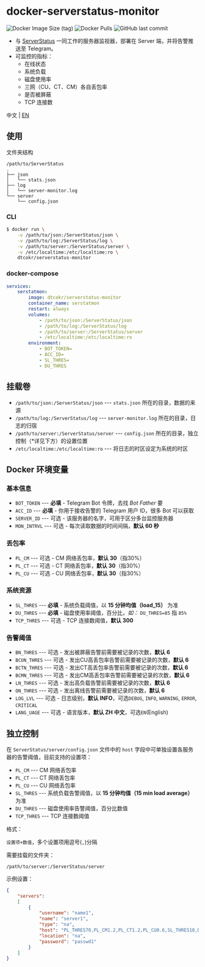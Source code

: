 # docker-serverstatus-monitor

![Docker Image Size (tag)](https://img.shields.io/docker/image-size/dtcokr/serverstatus-monitor/latest)
![Docker Pulls](https://img.shields.io/docker/pulls/dtcokr/serverstatus-monitor)
![GitHub last commit](https://img.shields.io/github/last-commit/dtcokr/docker-serverstatus-monitor)

- 与 [ServerStatus](https://github.com/cppla/ServerStatus) 一同工作的服务器监视器，部署在 Server 端，并将告警推送至 Telegram。
- 可监控的指标：
  - 在线状态
  - 系统负载
  - 磁盘使用率
  - 三网（CU、CT、CM）各自丢包率
  - 是否被屏蔽
  - TCP 连接数

中文 | [EN](https://github.com/dtcokr/docker-serverstatus-monitor/blob/main/README_EN.md)

## 使用

文件夹结构

```
/path/to/ServerStatus
.
├── json
│   └── stats.json
├── log
│   └── server-monitor.log
└── server
    └── config.json
```

### CLI

```bash
$ docker run \
    -v /path/to/json:/ServerStatus/json \
    -v /path/to/log:/ServerStatus/log \
    -v /path/to/server:/ServerStatus/server \
    -v /etc/localtime:/etc/localtime:ro \
    dtcokr/serverstatus-monitor
```

### docker-compose

```yaml
services:
    serstatmon:
        image: dtcokr/serverstatus-monitor
        container_name: serstatmon
        restart: always
        volumes:
            - /path/to/json:/ServerStatus/json
            - /path/to/log:/ServerStatus/log
            - /path/to/server:/ServerStatus/server
            - /etc/localtime:/etc/localtime:ro
        environment:
            - BOT_TOKEN=
            - ACC_ID=
            - SL_THRES=
            - DU_THRES

```

## 挂载卷

- `/path/to/json:/ServerStatus/json` --- `stats.json` 所在的目录，数据的来源
- `/path/to/log:/ServerStatus/log` --- `server-monitor.log` 所在的目录，日志的归宿
- `/path/to/server:/ServerStatus/server` --- `config.json` 所在的目录，独立控制（*详见下方）的设置位置
- `/etc/localtime:/etc/localtime:ro` --- 将日志的时区设定为系统的时区

## Docker 环境变量

### 基本信息

- `BOT_TOKEN` --- **必填** - Telegram Bot 令牌，去找 _Bot Father_ 要
- `ACC_ID` --- **必填** - 你用于接收告警的 Telegram 用户 ID，很多 Bot 可以获取
- `SERVER_ID` --- 可选 - 该服务器的名字，可用于区分多台监控服务器
- `MON_INTRVL` --- 可选 - 每次读取数据的时间间隔，**默认 60 秒**

### 丢包率

- `PL_CM` --- 可选 - CM 网络丢包率，**默认 30**（指30%）
- `PL_CT` --- 可选 - CT 网络丢包率，**默认 30**（指30%）
- `PL_CU` --- 可选 - CU 网络丢包率，**默认 30**（指30%）

### 系统资源

- `SL_THRES` --- **必填** - 系统负载阈值，以 **15 分钟均值（load_15）** 为准
- `DU_THRES` --- **必填** - 磁盘使用率阈值，百分比，_如：_ `DU_THRES=85` 指 `85%`
- `TCP_THRES` --- 可选 - TCP 连接数阈值，**默认 300**

### 告警阈值

- `BN_THRES` --- 可选 - 发出被屏蔽告警前需要被记录的次数，**默认 6**
- `BCUN_THRES` --- 可选 - 发出CU高丢包率告警前需要被记录的次数，**默认 6**
- `BCTN_THRES` --- 可选 - 发出CT高丢包率告警前需要被记录的次数，**默认 6**
- `BCMN_THRES` --- 可选 - 发出CM高丢包率告警前需要被记录的次数，**默认 6**
- `LN_THRES` --- 可选 - 发出高负载告警前需要被记录的次数，**默认 6**
- `ON_THRES` --- 可选 - 发出离线告警前需要被记录的次数，**默认 6**
- `LOG_LVL` --- 可选 - 日志级别，**默认 INFO**，可选`DEBUG`, `INFO`, `WARNING`, `ERROR`, `CRITICAL`
- `LANG_UAGE` --- 可选 - 语言版本，**默认 ZH 中文**，可选`EN`(English)

## 独立控制

在 `ServerStatus/server/config.json` 文件中的 `host` 字段中可单独设置各服务器的告警阈值，目前支持的设置项：

- `PL_CM` --- CM 网络丢包率
- `PL_CT` --- CT 网络丢包率
- `PL_CU` --- CU 网络丢包率
- `SL_THRES` --- 系统负载告警阈值，以 **15 分钟均值（15 min load average）** 为准
- `DU_THRES` --- 磁盘使用率告警阈值，百分比数值
- `TCP_THRES` --- TCP 连接数阈值

格式：

`设置项+数值`，多个设置项用逗号(`,`)分隔

需要挂载的文件夹：

`/path/to/server:/ServerStatus/server`

示例设置：

```json
{
    "servers":
    [
        {
            "username": "name1",
            "name": "server1",
            "type": "na",
            "host": "PL_THRES70,PL_CM1.2,PL_CT1.2,PL_CU0.6,SL_THRES10,DU_THRES85,TCP_THRES100", #在这里设置，多个设置项用逗号(,)分隔
            "location": "na",
            "password": "passwd1"
        }
    ]
}
```


